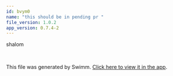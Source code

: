 ```yaml
---
id: bvym0
name: "this should be in pending pr "
file_version: 1.0.2
app_version: 0.7.4-2
---
```


shalom

<br/>

This file was generated by Swimm. [Click here to view it in the app](http://localhost:5001/repos/Z2l0aHViJTNBJTNBc3ItZXh0ZW5zaW9uJTNBJTNBZG91ZWs=/docs/bvym0).